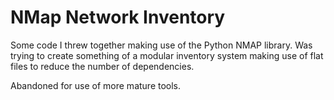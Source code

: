 # NMap Network Inventory

Some code I threw together making use of the Python NMAP library. Was trying to create something of a modular inventory system making use of flat files to reduce the number of dependencies.

Abandoned for use of more mature tools.
